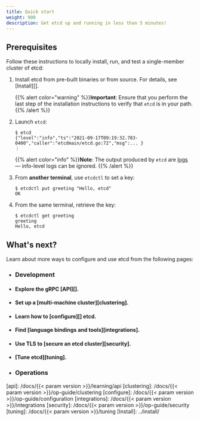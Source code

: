 ```yaml
---
title: Quick start
weight: 900
description: Get etcd up and running in less than 5 minutes!
---
```


## Prerequisites

Follow these instructions to locally install, run, and test a single-member
cluster of etcd:

 1. Install etcd from pre-built binaries or from source. For details, see
    [Install][].

    {{% alert color="warning" %}}**Important**: Ensure that you perform the last
    step of the installation instructions to verify that `etcd` is in your path.
    {{% /alert %}}

 2. Launch `etcd`:

    ```console
    $ etcd
    {"level":"info","ts":"2021-09-17T09:19:32.783-0400","caller":"etcdmain/etcd.go:72","msg":... }
    ⋮
    ```

    {{% alert color="info" %}}**Note**: The output produced by `etcd` are
    [logs](../op-guide/configuration/#logging) &mdash; info-level logs can
    be ignored. {{% /alert %}}

 3. From **another terminal**, use `etcdctl` to set a key:

    ```console
    $ etcdctl put greeting "Hello, etcd"
    OK
    ```

 4. From the same terminal, retrieve the key:

    ```console
    $ etcdctl get greeting
    greeting
    Hello, etcd
    ```

## What's next?

Learn about more ways to configure and use etcd from the following pages:

- ### Development 

- #### Explore the gRPC [API][].
- #### Set up a [multi-machine cluster][clustering].
- #### Learn how to [configure][] etcd.
- #### Find [language bindings and tools][integrations].
- #### Use TLS to [secure an etcd cluster][security].
- #### [Tune etcd][tuning].

- ### Operations

[api]: /docs/{{< param version >}}/learning/api
[clustering]: /docs/{{< param version >}}/op-guide/clustering
[configure]: /docs/{{< param version >}}/op-guide/configuration
[integrations]: /docs/{{< param version >}}/integrations
[security]: /docs/{{< param version >}}/op-guide/security
[tuning]: /docs/{{< param version >}}/tuning
[Install]: ../install/
